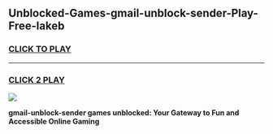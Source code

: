 
## Unblocked-Games-gmail-unblock-sender-Play-Free-lakeb
<h3>
<a href="https://premium76.site?title=gmail-unblock-sender&ref=21A">CLICK TO PLAY</a></h3>
<hr>

<h3>
<a href="https://premium76.site?title=gmail-unblock-sender&ref=21A">CLICK 2 PLAY</a>
  
</h3>

<a href="https://premium76.site?title=gmail-unblock-sender&ref=21A"><img src="https://clearcache.store/games.png"></a>


**gmail-unblock-sender games unblocked: Your Gateway to Fun and Accessible Online Gaming**
